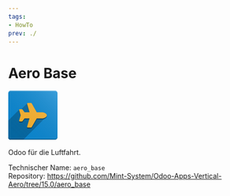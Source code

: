 ```yaml
---
tags:
- HowTo
prev: ./
---
```

# Aero Base
![icon](assets/icons_odoo_aero_base.png)

Odoo für die Luftfahrt.

Technischer Name: `aero_base`\
Repository: <https://github.com/Mint-System/Odoo-Apps-Vertical-Aero/tree/15.0/aero_base>
